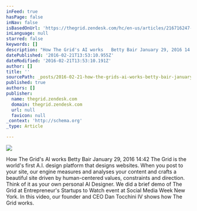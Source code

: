 ```yaml
---
inFeed: true
hasPage: false
inNav: false
isBasedOnUrl: 'https://thegrid.zendesk.com/hc/en-us/articles/216716247-How-The-Grid-s-AI-works'
inLanguage: null
starred: false
keywords: []
description: "How The Grid's AI works   Betty Bair January 29, 2016 14:42 The Grid is the world's first A.I. design platform that designs websites. When you post to your site"
datePublished: '2016-02-21T13:53:10.955Z'
dateModified: '2016-02-21T13:53:10.191Z'
author: []
title: ''
sourcePath: _posts/2016-02-21-how-the-grids-ai-works-betty-bair-january-29-2016-1442.md
published: true
authors: []
publisher:
  name: thegrid.zendesk.com
  domain: thegrid.zendesk.com
  url: null
  favicon: null
_context: 'http://schema.org'
_type: Article

---
```

![](https://the-grid-user-content.s3-us-west-2.amazonaws.com/8c632f54-8f93-46b2-9a40-5aca33dfffc0.jpg)

How The Grid's AI works Betty Bair January 29, 2016 14:42 The Grid is the world's first A.I. design platform that designs websites. When you post to your site, our engine measures and analyses your content and crafts a beautiful site driven by human-centered values, constraints and direction. Think of it as your own personal AI Designer. We did a brief demo of The Grid at Entrepreneur's Startups to Watch event at Social Media Week New York. In this video, our founder and CEO Dan Tocchini IV shows how The Grid works.